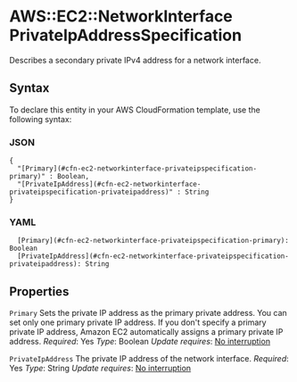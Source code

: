 # AWS::EC2::NetworkInterface PrivateIpAddressSpecification<a name="aws-properties-ec2-network-interface-privateipspec"></a>

Describes a secondary private IPv4 address for a network interface\.

## Syntax<a name="aws-properties-ec2-network-interface-privateipspec-syntax"></a>

To declare this entity in your AWS CloudFormation template, use the following syntax:

### JSON<a name="aws-properties-ec2-network-interface-privateipspec-syntax.json"></a>

```
{
  "[Primary](#cfn-ec2-networkinterface-privateipspecification-primary)" : Boolean,
  "[PrivateIpAddress](#cfn-ec2-networkinterface-privateipspecification-privateipaddress)" : String
}
```

### YAML<a name="aws-properties-ec2-network-interface-privateipspec-syntax.yaml"></a>

```
  [Primary](#cfn-ec2-networkinterface-privateipspecification-primary): Boolean
  [PrivateIpAddress](#cfn-ec2-networkinterface-privateipspecification-privateipaddress): String
```

## Properties<a name="aws-properties-ec2-network-interface-privateipspec-properties"></a>

`Primary`  <a name="cfn-ec2-networkinterface-privateipspecification-primary"></a>
Sets the private IP address as the primary private address\. You can set only one primary private IP address\. If you don't specify a primary private IP address, Amazon EC2 automatically assigns a primary private IP address\.
*Required*: Yes
*Type*: Boolean
*Update requires*: [No interruption](https://docs.aws.amazon.com/AWSCloudFormation/latest/UserGuide/using-cfn-updating-stacks-update-behaviors.html#update-no-interrupt)

`PrivateIpAddress`  <a name="cfn-ec2-networkinterface-privateipspecification-privateipaddress"></a>
The private IP address of the network interface\.
*Required*: Yes
*Type*: String
*Update requires*: [No interruption](https://docs.aws.amazon.com/AWSCloudFormation/latest/UserGuide/using-cfn-updating-stacks-update-behaviors.html#update-no-interrupt)
